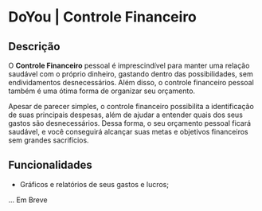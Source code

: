 # DoYou | Controle Financeiro


## Descrição
<p>  O <b>Controle Financeiro</b> pessoal é imprescindível para manter uma relação saudável com o próprio dinheiro, gastando dentro das possibilidades, sem endividamentos desnecessários. Além disso, o controle financeiro pessoal também é uma ótima forma de organizar seu orçamento.</p>
<p>  Apesar de parecer simples, o controle financeiro possibilita a identificação de suas principais despesas, além de ajudar a entender quais dos seus gastos são desnecessários. Dessa forma, o seu orçamento pessoal ficará saudável, e você conseguirá alcançar suas metas e objetivos financeiros sem grandes sacrifícios.</p>
 

## Funcionalidades
 - Gráficos e relatórios de seus gastos e lucros;

... Em Breve
